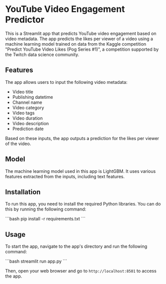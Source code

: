 # YouTube Video Engagement Predictor

This is a Streamlit app that predicts YouTube video engagement based on video metadata. The app predicts the likes per viewer of a video using a machine learning model trained on data from the Kaggle competition "Predict YouTube Video Likes (Pog Series #1)", a competition supported by the Twitch data science community.

## Features

The app allows users to input the following video metadata:

- Video title
- Publishing datetime
- Channel name
- Video category
- Video tags
- Video duration
- Video description
- Prediction date

Based on these inputs, the app outputs a prediction for the likes per viewer of the video.

## Model

The machine learning model used in this app is LightGBM. It uses various features extracted from the inputs, including text features.

## Installation

To run this app, you need to install the required Python libraries. You can do this by running the following command:

\`\`\`bash
pip install -r requirements.txt
\`\`\`

## Usage

To start the app, navigate to the app's directory and run the following command:

\`\`\`bash
streamlit run app.py
\`\`\`

Then, open your web browser and go to `http://localhost:8501` to access the app.
